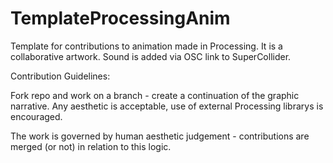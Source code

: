 # TemplateProcessingAnim

Template for contributions to animation made in Processing.  It is a collaborative artwork.  Sound is added via OSC link to SuperCollider. 

Contribution Guidelines:

Fork repo and work on a branch - create a continuation of the graphic narrative.  Any aesthetic is acceptable, use of external Processing librarys is encouraged.  

The work is governed by human aesthetic judgement - contributions are merged (or not) in relation to this logic.   
